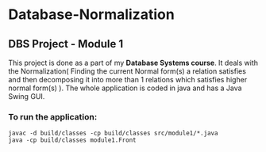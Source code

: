 # Database-Normalization
## DBS Project - Module 1

This project is done as a part of my **Database Systems course**.
It deals with the Normalization( Finding the current Normal form(s) a relation satisfies and then decomposing it into more than 1 relations which satisfies higher normal form(s) ).
The whole application is coded in java and has a Java Swing GUI.

### To run the application:
```
javac -d build/classes -cp build/classes src/module1/*.java
java -cp build/classes module1.Front
```
